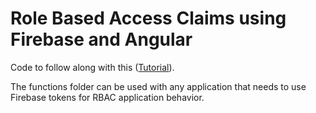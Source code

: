 # Role Based Access Claims using Firebase and Angular

Code to follow along with this ([Tutorial](https://www.toptal.com/firebase/role-based-firebase-authentication)).

The functions folder can be used with any application that needs to use Firebase tokens for RBAC application behavior.
